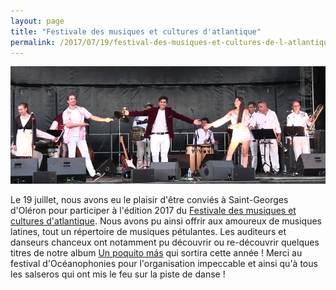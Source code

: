 ```yaml
---
layout: page
title: "Festivale des musiques et cultures d'atlantique"
permalink: /2017/07/19/festival-des-musiques-et-cultures-de-l-atlantique.html
---
```


<p><span class="image right"><img src="/images/photos/saint-georges-2017/1.jpg" alt="Saint-Georges 2017"/></span></p>

Le 19 juillet, nous avons eu le plaisir d'être conviés à Saint-Georges d'Oléron
pour participer à l'édition 2017 du
  [Festivale des musiques et cultures d'atlantique](https://oceanophonies.wixsite.com/oceanophonies/edition-2017).
Nous avons pu ainsi offrir aux amoureux de
musiques latines, tout un répertoire de musiques pétulantes. Les auditeurs
et danseurs chanceux ont notamment pu découvrir ou re-découvrir
quelques
titres de notre album [Un poquito más](/un_poquito_mas.html) qui sortira
cette année ! Merci au festival d'Océanophonies pour l'organisation impeccable
et ainsi qu'à tous les salseros qui ont mis le feu sur la piste de danse !

